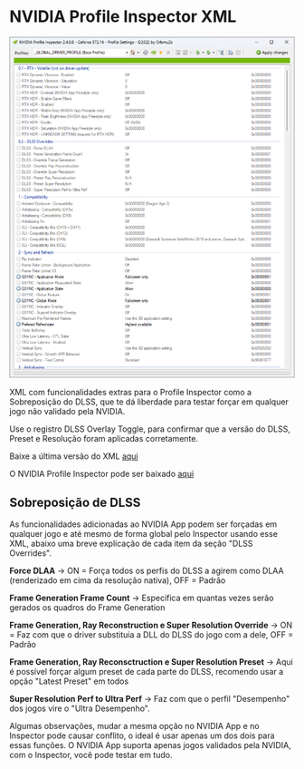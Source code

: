 # NVIDIA Profile Inspector XML

![XML Screenshot](https://github.com/renannmp/dlssinspectorxml/blob/main/Screenshot.png)

XML com funcionalidades extras para o Profile Inspector como a Sobreposição do DLSS, que te dá liberdade para testar forçar em qualquer jogo não validado pela NVIDIA.


Use o registro DLSS Overlay Toggle, para confirmar que a versão do DLSS, Preset e Resolução foram aplicadas corretamente.

Baixe a última versão do XML [aqui](https://github.com/renannmp/dlssinspectorxml/releases/latest)

O NVIDIA Profile Inspector pode ser baixado [aqui](https://github.com/Orbmu2k/nvidiaProfileInspector/releases)


## Sobreposição de DLSS
As funcionalidades adicionadas ao NVIDIA App podem ser forçadas em qualquer jogo e até mesmo de forma global pelo Inspector usando esse XML, abaixo uma breve explicação de cada item da seção "DLSS Overrides".

**Force DLAA** -> ON = Força todos os perfis do DLSS a agirem como DLAA (renderizado em cima da resolução nativa), OFF = Padrão

**Frame Generation Frame Count** -> Especifica em quantas vezes serão gerados os quadros do Frame Generation

**Frame Generation, Ray Reconstruction e Super Resolution Override** -> ON = Faz com que o driver substituia a DLL do DLSS do jogo com a dele, OFF = Padrão

**Frame Generation, Ray Reconsctruction e Super Resolution Preset** -> Aqui é possível forçar algum preset de cada parte do DLSS, recomendo usar a opção "Latest Preset" em todos

**Super Resolution Perf to Ultra Perf** -> Faz com que o perfil "Desempenho" dos jogos vire o "Ultra Desempenho".

Algumas observações, mudar a mesma opção no NVIDIA App e no Inspector pode causar conflito, o ideal é usar apenas um dos dois para essas funções. O NVIDIA App suporta apenas jogos validados pela NVIDIA, com o Inspector, você pode testar em tudo.

